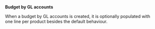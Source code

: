 **Budget by GL accounts**

When a budget by GL accounts is created, it is optionally populated with
one line per product besides the default behaviour.
